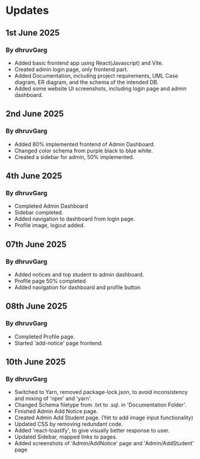 # Updates

## 1st June 2025

### By dhruvGarg
- Added basic frontend app using React(Javascript) and Vite.
- Created admin login page, only frontend part.
- Added Documentation, including project requirements, UML Case diagram, ER diagram, and the schema of the intended DB.
- Added some website UI screenshots, including login page and admin dashboard.

## 2nd June 2025

### By dhruvGarg
- Added 80% implemented frontend of Admin Dashboard.
- Changed color schema from purple black to blue white.
- Created a sidebar for admin, 50% implemented.

## 4th June 2025

### By dhruvGarg
- Completed Admin Dashboard
- Sidebar completed.
- Added navigation to dashboard from login page.
- Profile image, logout added.

## 07th June 2025

### By dhruvGarg
- Added notices and top student to admin dashboard.
- Profile page 50% completed
- Added navigation for dashboard and profile button

## 08th June 2025

### By dhruvGarg
- Completed Profile page.
- Started 'add-notice' page frontend.

## 10th June 2025

### By dhruvGarg
- Switched to Yarn, removed package-lock.json, to avoid inconsistency and mixing of 'npm' and 'yarn'. 
- Changed Schema filetype from .txt to .sql. in 'Documentation Folder'.
- Finished Admin Add Notice page.
- Created Admin Add Student page. (Yet to add image input functionality)
- Updated CSS by removing redundant code.
- Added 'react-toastify', to give visually better response to user.
- Updated Sidebar, mapped links to pages.
- Added screenshots of 'Admin/AddNotice' page and 'Admin/AddStudent' page